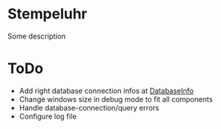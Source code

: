 # Stempeluhr

Some description

# ToDo
- Add right database connection infos at [DatabaseInfo](./src/main/java/org/stempeluhr/hibernate/DatabaseInfo.java)
- Change windows size in debug mode to fit all components
- Handle database-connection/query errors
- Configure log file